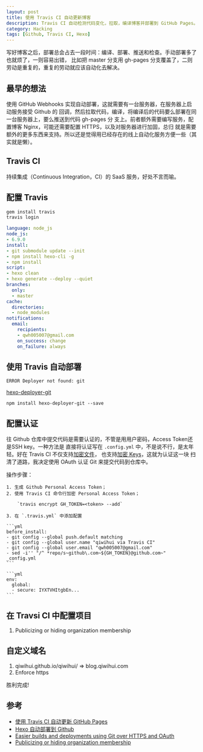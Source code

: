 ```yaml
---
layout: post
title: 使用 Travis CI 自动更新博客
description: Travis CI 自动检测代码变化，拉取，编译博客并部署到 GitHub Pages。
category: Hacking
tags: [Github, Travis CI, Hexo]
---
```


写好博客之后，部署总会占去一段时间：编译、部署、推送和检查。手动部署多了也就烦了，一则容易出错，
比如把 master 分支用 gh-pages 分支覆盖了，二则劳动是重复的，重复的劳动就应该自动化去解决。

## 最早的想法

使用 GitHub Webhooks 实现自动部署，这就需要有一台服务器，在服务器上启动服务接受 Github 的
回调，然后拉取代码，编译，将编译后的代码要么部署在同一台服务器上，要么推送到代码 gh-pages 分
支上。前者额外需要编写服务，配置博客 Nginx，可能还需要配置 HTTPS，以及对服务器进行加固，总归
就是需要额外的更多东西来支持。所以还是觉得用已经存在的线上自动化服务方便一些（其实就是懒）。

## Travis CI

持续集成（Continuous Integration，CI）的 SaaS 服务，好处不言而喻。

## 配置 Travis

```bash
gem install travis
travis login
```

```yml
language: node_js
node_js:
- 6.9.0
install:
- git submodule update --init
- npm install hexo-cli -g
- npm install
script:
- hexo clean
- hexo generate --deploy --quiet
branches:
  only:
  - master
cache:
  directories:
  - node_modules
notifications:
  email:
    recipients:
    - qwh005007@gmail.com
    on_success: change
    on_failure: always
```

## 使用 Travis 自动部署

`ERROR Deployer not found: git`

[hexo-deployer-git](https://github.com/hexojs/hexo-deployer-git)

`npm install hexo-deployer-git --save`

## 配置认证

往 Github 仓库中提交代码是需要认证的，不管是用用户密码，Access Token还是SSH key。一种方法是
直接将认证写在 `.config.yml` 中，不是说不行，是太年轻。好在 Travis CI 不仅支持[加密文件](https://docs.travis-ci.com/user/encrypting-files/)，
也支持[加密 Keys](https://docs.travis-ci.com/user/encryption-keys/)，这就为认证这一块
扫清了道路，我决定使用 OAuth 认证 Git 来提交代码到仓库中。

操作步骤：

    1. 生成 Github Personal Access Token；
    2. 使用 Travis CI 命令行加密 Personal Access Token；

        `travis encrypt GH_TOKEN=<token> --add`

    3. 在 `.travis.yml` 中添加配置

    ```yml
    before_install:
    - git config --global push.default matching
    - git config --global user.name "qiwihui via Travis CI"
    - git config --global user.email "qwh005007@gmail.com"
    - sed -i'' "/^ *repo/s~github\.com~${GH_TOKEN}@github.com~" _config.yml
    ```

    ```yml
    env:
      global:
      - secure: IYXTVHItgbEn...
    ```

## 在 Travsi CI 中配置项目

1. Publicizing or hiding organization membership

## 自定义域名

1. qiwihui.github.io/qiwihui/ => blog.qiwihui.com
2. Enforce https

胜利完成!

## 参考

- [使用 Travis CI 自动更新 GitHub Pages](https://notes.iissnan.com/2016/publishing-github-pages-with-travis-ci/)
- [Hexo 自动部署到 Github](http://lotabout.me/2016/Hexo-Auto-Deploy-to-Github/)
- [Easier builds and deployments using Git over HTTPS and OAuth](https://blog.github.com/2012-09-21-easier-builds-and-deployments-using-git-over-https-and-oauth/)
- [Publicizing or hiding organization membership](https://help.github.com/articles/publicizing-or-hiding-organization-membership/)